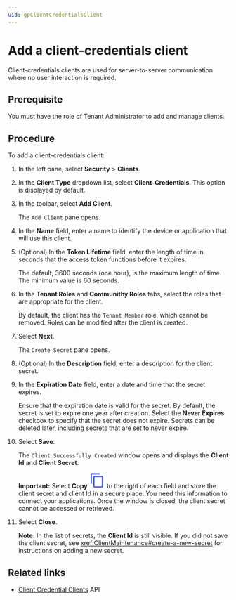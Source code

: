 ```yaml
---
uid: gpClientCredentialsClient
---
```


# Add a client-credentials client

Client-credentials clients are used for server-to-server communication where no user interaction is required.

## Prerequisite

You must have the role of Tenant Administrator to add and manage clients.

## Procedure

To add a client-credentials client:

1. In the left pane, select **Security** > **Clients**.

1. In the **Client Type** dropdown list, select **Client-Credentials**. This option is displayed by default.

1. In the toolbar, select **Add Client**.

   The `Add Client` pane opens.

1. In the **Name** field, enter a name to identify the device or application that will use this client.

1. (Optional) In the **Token Lifetime** field, enter the length of time in seconds that the access token functions before it expires.

   The default, 3600 seconds (one hour), is the maximum length of time. The minimum value is 60 seconds.

1. In the **Tenant Roles** and **Communithy Roles** tabs, select the roles that are appropriate for the client.  

   By default, the client has the `Tenant Member` role, which cannot be removed. Roles can be modified after the client is created.

1. Select **Next**.

   The `Create Secret` pane opens.

1. (Optional) In the **Description** field, enter a description for the client secret.

1. In the **Expiration Date** field, enter a date and time that the secret expires.

   Ensure that the expiration date is valid for the secret. By default, the secret is set to expire one year after creation. Select the **Never Expires** checkbox to specify that the secret does not expire. Secrets can be deleted later, including secrets that are set to never expire.

1. Select **Save**.  

   The `Client Successfully Created` window opens and displays the **Client Id** and **Client Secret**.

   **Important:** Select **Copy** ![copy](../../_icons/branded/content-copy.svg) to the right of each field and store the client secret and client Id in a secure place. You need this information to connect your applications. Once the window is closed, the client secret cannot be accessed or retrieved.

1. Select **Close**.  

   **Note:** In the list of secrets, the **Client Id** is still visible. If you did not save the client secret, see <xref:ClientMaintenance#create-a-new-secret> for instructions on adding a new secret.

## Related links

- [Client Credential Clients](xref:identityClientCredentialClient) API